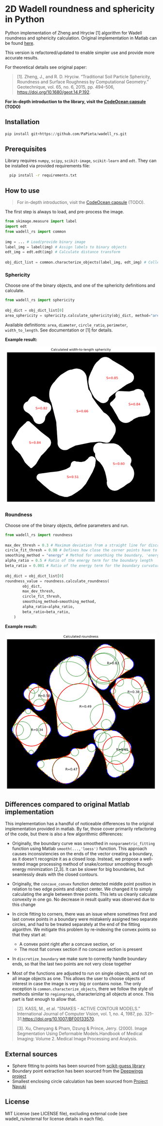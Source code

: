 # 2D Wadell roundness and sphericity in Python

Python implementation of Zheng and Hryciw [1] algorithm for Wadell roundness and sphericity calculation. Original implementation in Matlab can be found [here](https://se.mathworks.com/matlabcentral/fileexchange/60651-particle-roundness-and-sphericity-computation).

This version is refactored/updated to enable simpler use and provide more accurate results.

For theoretical details see original paper:
> [1]. Zheng, J., and R. D. Hryciw. “Traditional Soil Particle Sphericity, Roundness and Surface Roughness by Computational Geometry.” Geotechnique, vol. 65, no. 6, 2015, pp. 494–506, https://doi.org/10.1680/geot.14.P.192. 

**For in-depth introduction to the library, visit the [CodeOcean capsule]() (TODO)**

## Installation

``` python
pip install git+https://github.com/PaPieta/wadell_rs.git
```

## Prerequisites

Library requires ```numpy```, ```scipy```, ```scikit-image```, ```scikit-learn``` and ```edt```. They can be installed via provided requirements file:

```sh
  pip install -r requirements.txt
```

## How to use

>For in-depth introduction, visit the [CodeOcean capsule]() (TODO).

The first step is always to load, and pre-process the image.

``` python
from skimage.measure import label
import edt
from wadell_rs import common

img = ... # Load/provide binary image
label_img = label(img) # Assign labels to binary objects
edt_img = edt.edt(img) # Calculate distance transform

obj_dict_list = common.characterize_objects(label_img, edt_img) # Collect characteristics about binary objects
```

### Sphericity

Choose one of the binary objects, and one of the sphericity definitions and calculate.

``` python
from wadell_rs import sphericity

obj_dict = obj_dict_list[0]
area_sphericity = sphericity.calculate_sphericity(obj_dict, method="area")
```

Available definitions:  ```area```, ```diameter```, ```circle_ratio```, ```perimeter```, ```width_to_length```. See documentation or [1] for details.

**Example result:**

<img src="doc_img\sphericity_demo.png" alt="drawing" width="500"/>

### Roundness

Choose one of the binary objects, define parameters and run.

``` python
from wadell_rs import roundness

max_dev_thresh = 0.3 # Maximum deviation from a straight line for discretization
circle_fit_thresh = 0.98 # Defines how close the corner points have to be to the fitted circle outline
smoothing_method = "energy" # Method for smoothing the boundary, 'energy' or 'loess'
alpha_ratio = 0.5 # Ratio of the energy term for the boundary length
beta_ratio = 0.001 # Ratio of the energy term for the boundary curvature

obj_dict = obj_dict_list[0]
roundness_value = roundness.calculate_roundness(
        obj_dict,
        max_dev_thresh,
        circle_fit_thresh,
        smoothing_method=smoothing_method,
        alpha_ratio=alpha_ratio,
        beta_ratio=beta_ratio,
    )
```

**Example result:**

<img src="doc_img\roundness_demo.png" alt="drawing" width="500"/>


## Differences compared to original Matlab implementation

This implementation has a handful of noticeable differences to the original implementation provided in matlab. By far, those cover primarily refactoring of the code, but there is also a few algorithmic differences:

* Originally, the boundary curve was smoothed in ```nonparametric_fitting``` function using Matlab ```smooth(...,'loess')``` function. This approach causes inconsistencies on the ends of the vector creating a boundary, as it doesn't recognize it as a closed loop. Instead, we propose a well-tested image processing method of snake/contour smoothing through energy minimization [2,3]. It can be slower for big boundaries, but seamlessly deals with the closed contours.

* Originally, the ```concave_convex``` function detected middle point position in relation to two edge points and object center. We changed it to simply calculating the angle between three points. This lets us cleanly calculate convexity in one go. No decrease in result quality was observed due to this change

* In circle fitting to corners, there was an issue where sometimes first and last convex points in a boundary were mistakenly assigned two separate circles, and had to be treated separately at the end of the fitting algorithm. We mitigate this problem by re-indexing the convex points so that they start at:
  * A convex point right after a concave section, or
  * The most flat convex section if no concave section is present

* In ```discretize_boundary``` we make sure to correctly handle boundary ends, so that the last two points are not very close together

* Most of the functions are adjusted to run on single objects, and not on all image objects as one. This allows the user to choose objects of interest in case the image is very big or contains noise. The only exception is ```common.characterize_objects```, there we follow the style of methods similar to ```regionprops```, characterizing all objects at once. This part is fast enough to allow that.

>[2]. KASS, M., et al. “SNAKES - ACTIVE CONTOUR MODELS.” International Journal of Computer Vision, vol. 1, no. 4, 1987, pp. 321–31,https://doi.org/10.1007/BF00133570.
>
>[3]. Xu, Chenyang & Pham, Dzung & Prince, Jerry. (2000). Image Segmentation Using Deformable Models.Handbook of Medical Imaging: Volume 2. Medical Image Processing and Analysis.

## External sources

* Sphere fitting to points has been sourced from [scikit-guess library](https://gitlab.com/madphysicist/scikit-guess/-/tree/master)
* Boundary point extraction has been sourced from the [Deepwings project](https://github.com/machine-shop/deepwings/tree/master)
* Smallest enclosing circle calculation has been sourced from [Project Nayuki](https://www.nayuki.io/page/smallest-enclosing-circle)

## License

MIT License (see LICENSE file), excluding external code (see wadell_rs/external for license details in each file).